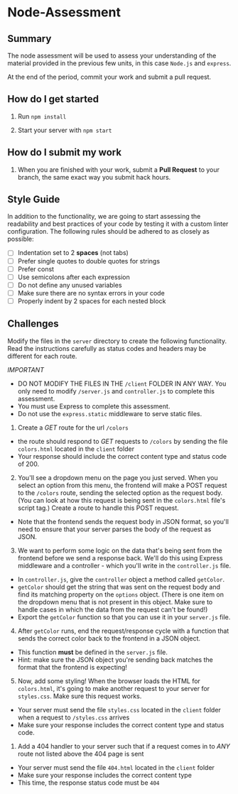# Node-Assessment

## Summary
The node assessment will be used to assess your understanding of the material provided
in the previous few units, in this case `Node.js` and `express`.

At the end of the period, commit your work and submit a pull request.

## How do I get started

1. Run `npm install`

1. Start your server with `npm start`

## How do I submit my work

1. When you are finished with your work, submit a **Pull Request** to your branch, the same exact way you submit hack hours.

## Style Guide
In addition to the functionality, we are going to start assessing the
readability and best practices of your code by testing it with a custom
linter configuration. The following rules should be adhered to as closely
as possible:

- [ ] Indentation set to 2 **spaces** (not tabs)
- [ ] Prefer single quotes to double quotes for strings
- [ ] Prefer const
- [ ] Use semicolons after each expression
- [ ] Do not define any unused variables
- [ ] Make sure there are no syntax errors in your code
- [ ] Properly indent by 2 spaces for each nested block

## Challenges

Modify the files in the `server` directory to create the following functionality. Read the instructions carefully as status codes and headers may be different for each route.

*IMPORTANT*
  - DO NOT MODIFY THE FILES IN THE `/client` FOLDER IN ANY WAY. You only need to modify `/server.js` and `controller.js` to complete this assessment.
  - You must use Express to complete this assessment.
  - Do not use the `express.static` middleware to serve static files.


1. Create a *GET* route for the url `/colors`
  - the route should respond to *GET* requests to `/colors` by sending the file `colors.html` located in the `client` folder
  - Your response should include the correct content type and status code of 200.
2. You'll see a dropdown menu on the page you just served. When you select an option from this menu, the frontend will make a POST request to the `/colors` route, sending the selected option as the request body. (You can look at how this request is being sent in the `colors.html` file's script tag.) Create a route to handle this POST request.
  - Note that the frontend sends the request body in JSON format, so you'll need to ensure that your server parses the body of the request as JSON.
3. We want to perform some logic on the data that's being sent from the frontend before we send a response back. We'll do this using Express middleware and a controller - which you'll write in the `controller.js` file.
  - In `controller.js`, give the `controller` object a method called `getColor`. 
  - `getColor` should get the string that was sent on the request body and find its matching property on the `options` object. (There is one item on the dropdown menu that is not present in this object. Make sure to handle cases in which the data from the request can't be found!)
  - Export the `getColor` function so that you can use it in your `server.js` file.
4. After `getColor` runs, end the request/response cycle with a function that sends the correct color back to the frontend in a JSON object.
  - This function **must** be defined in the `server.js` file.
  - Hint: make sure the JSON object you're sending back matches the format that the frontend is expecting!
5. Now, add some styling! When the browser loads the HTML for `colors.html`, it's going to make another request to your server for `styles.css`. Make sure this request works.
  - Your server must send the file `styles.css` located in the `client` folder when a request to `/styles.css` arrives
  - Make sure your response includes the correct content type and status code.
1. Add a 404 handler to your server such that if a request comes in to *ANY* route not listed above the 404 page is sent
  - Your server must send the file `404.html` located in the `client` folder
  - Make sure your response includes the correct content type
  - This time, the response status code must be `404`
